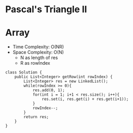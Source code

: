 # Pascal's Triangle II
# Array
* Time Complexity: O(NR)
* Space Complexity: O(N)
    * N as length of res
    * R as rowIndex
```
class Solution {
    public List<Integer> getRow(int rowIndex) {
        List<Integer> res = new LinkedList();
        while(rowIndex >= 0){
            res.add(0, 1);
            for(int i = 1; i+1 < res.size(); i++){
                res.set(i, res.get(i) + res.get(i+1));
            }
            rowIndex--;
        }
        return res;
    }
}
```